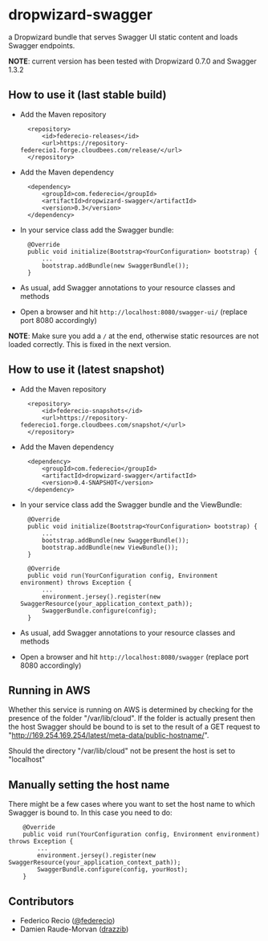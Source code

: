 dropwizard-swagger
==================

a Dropwizard bundle that serves Swagger UI static content and loads Swagger endpoints.

__NOTE__: current version has been tested with Dropwizard 0.7.0 and Swagger 1.3.2

How to use it (last stable build)
---------------------------------

* Add the Maven repository

        <repository>
            <id>federecio-releases</id>
            <url>https://repository-federecio1.forge.cloudbees.com/release/</url>
        </repository>


* Add the Maven dependency

        <dependency>
            <groupId>com.federecio</groupId>
            <artifactId>dropwizard-swagger</artifactId>
            <version>0.3</version>
        </dependency>


* In your service class add the Swagger bundle:

        @Override
        public void initialize(Bootstrap<YourConfiguration> bootstrap) {
            ...
            bootstrap.addBundle(new SwaggerBundle());
        }


* As usual, add Swagger annotations to your resource classes and methods


* Open a browser and hit `http://localhost:8080/swagger-ui/` (replace port 8080 accordingly)

__NOTE__: Make sure you add a `/` at the end, otherwise static resources are not loaded correctly. This is fixed in the next version.


How to use it (latest snapshot)
---------------------------------

* Add the Maven repository

        <repository>
            <id>federecio-snapshots</id>
            <url>https://repository-federecio1.forge.cloudbees.com/snapshot/</url>
        </repository>


* Add the Maven dependency

        <dependency>
            <groupId>com.federecio</groupId>
            <artifactId>dropwizard-swagger</artifactId>
            <version>0.4-SNAPSHOT</version>
        </dependency>


* In your service class add the Swagger bundle and the ViewBundle:

        @Override
        public void initialize(Bootstrap<YourConfiguration> bootstrap) {
            ...
            bootstrap.addBundle(new SwaggerBundle());
            bootstrap.addBundle(new ViewBundle());
        }

		@Override
		public void run(YourConfiguration config, Environment environment) throws Exception {
		    ...
			environment.jersey().register(new SwaggerResource(your_application_context_path));
			SwaggerBundle.configure(config);
		}

* As usual, add Swagger annotations to your resource classes and methods


* Open a browser and hit `http://localhost:8080/swagger` (replace port 8080 accordingly)


Running in AWS
--------------

Whether this service is running on AWS is determined by checking for the presence of the folder "/var/lib/cloud". If the folder is actually present then the host Swagger should be bound to is set to the result of a GET request to "http://169.254.169.254/latest/meta-data/public-hostname/".

Should the directory "/var/lib/cloud" not be present the host is set to "localhost"


Manually setting the host name
------------------------------

There might be a few cases where you want to set the host name to which Swagger is bound to. In this case you need to do:

		@Override
		public void run(YourConfiguration config, Environment environment) throws Exception {
		    ...
			environment.jersey().register(new SwaggerResource(your_application_context_path));
			SwaggerBundle.configure(config, yourHost);
		}

Contributors
------------

* Federico Recio ([@federecio](http://twitter.com/federecio))
* Damien Raude-Morvan ([drazzib](https://github.com/drazzib))